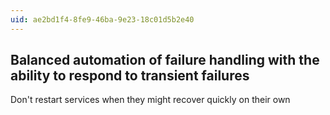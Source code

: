 ```yaml
---
uid: ae2bd1f4-8fe9-46ba-9e23-18c01d5b2e40
---
```

## Balanced automation of failure handling with the ability to respond to transient failures

<div class="alert is-warning"><p>Don't restart services when they might recover quickly on their own</p></div>

